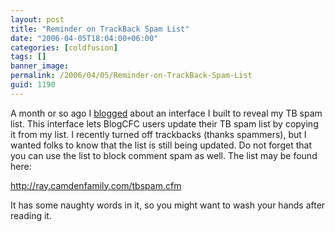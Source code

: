 ```yaml
---
layout: post
title: "Reminder on TrackBack Spam List"
date: "2006-04-05T18:04:00+06:00"
categories: [coldfusion]
tags: []
banner_image: 
permalink: /2006/04/05/Reminder-on-TrackBack-Spam-List
guid: 1190
---
```


A month or so ago I <a href="http://ray.camdenfamily.com/index.cfm/2006/3/1/BlogCFC-Trackback-Spam-List-Exposed">blogged</a> about an interface I built to reveal my TB spam list. This interface lets BlogCFC users update their TB spam list by copying it from my list. I recently turned off trackbacks (thanks spammers), but I wanted folks to know that the list is still being updated. Do not forget that you can use the list to block comment spam as well. The list may be found here:

http://ray.camdenfamily.com/tbspam.cfm

It has some naughty words in it, so you might want to wash your hands after reading it.